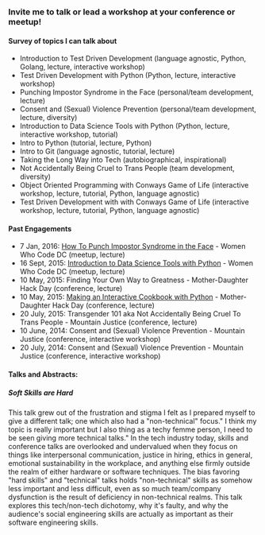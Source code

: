 ### Invite me to talk or lead a workshop at your conference or meetup!

#### Survey of topics I can talk about
- Introduction to Test Driven Development (language agnostic, Python, Golang, lecture, interactive workshop)
- Test Driven Development with Python (Python, lecture, interactive workshop)
- Punching Impostor Syndrome in the Face (personal/team development, lecture)
- Consent and (Sexual) Violence Prevention (personal/team development, lecture, diversity)
- Introduction to Data Science Tools with Python (Python, lecture, interactive workshop, tutorial)
- Intro to Python (tutorial, lecture, Python)
- Intro to Git (language agnostic, tutorial, lecture)
- Taking the Long Way into Tech (autobiographical, inspirational)
- Not Accidentally Being Cruel to Trans People (team development, diversity)
- Object Oriented Programming with Conways Game of Life (interactive workshop, lecture, tutorial, Python, language agnostic)
- Test Driven Development with with Conways Game of Life (interactive workshop, lecture, tutorial, Python, language agnostic)



#### Past Engagements
- 7 Jan, 2016: [How To Punch Impostor Syndrome in the Face](https://youtu.be/Vgoh8Kv8r7U) - Women Who Code DC (meetup, lecture)
- 16 Sept, 2015: [Introduction to Data Science Tools with Python](https://github.com/emmagras/datascience-pres) - Women Who Code DC (meetup, lecture)
- 10 May, 2015: Finding Your Own Way to Greatness - Mother-Daughter Hack Day (conference, lecture)
- 10 May, 2015: [Making an Interactive Cookbook with Python](https://github.com/emmagras/recipe-recs/blob/master/recipe_recommender.py) - Mother-Daughter Hack Day (conference, lecture)
- 20 July, 2015: Transgender 101 aka Not Accidentally Being Cruel To Trans People - Mountain Justice (conference, lecture)
- 10 June, 2014: Consent and (Sexual) Violence Prevention - Mountain Justice (conference, interactive workshop)
- 20 July, 2014: Consent and (Sexual) Violence Prevention - Mountain Justice (conference, interactive workshop)



#### Talks and Abstracts:
##### Soft Skills are Hard
This talk grew out of the frustration and stigma I felt as I prepared myself to give a different talk; one which also had a "non-technical" focus." I think my topic is really important but I also thing as a techy femme person, I need to be seen giving more technical talks." <record scratch> In the tech industry today, skills and conference talks are overlooked and undervalued when they focus on things like interpersonal communication, justice in hiring, ethics in general, emotional sustainability in the workplace, and anything else firmly outside the realm of either hardware or software techniques. The bias favoring "hard skills" and "technical" talks holds "non-technical" skills as somehow less important and less difficult, even as so much team/company dysfunction is the result of deficiency in non-technical realms. This talk explores this tech/non-tech dichotomy, why it's faulty, and why the audience's social engineering skills are actually as important as their software engineering skills. 
